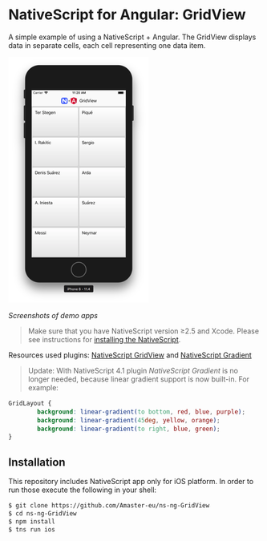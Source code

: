 # NativeScript for Angular: GridView

A simple example of using a NativeScript + Angular. The GridView displays data in separate cells, each cell representing one data item. 

![img](app/App_Resources/ScreenShot.png)

*Screenshots of demo apps*

> Make sure that you have NativeScript version ≥2.5 and Xcode. Please see instructions for [installing the NativeScript](https://github.com/Amaster-eu/Install-NativeScript).

Resources used plugins: [NativeScript GridView](https://github.com/PeterStaev/NativeScript-Grid-View) and [NativeScript Gradient](https://github.com/EddyVerbruggen/nativescript-gradient)

> Update: With NativeScript 4.1 plugin *NativeScript Gradient* is no longer needed, because linear gradient support is now built-in. For example:
```css
GridLayout {
     	background: linear-gradient(to bottom, red, blue, purple);
     	background: linear-gradient(45deg, yellow, orange);
     	background: linear-gradient(to right, blue, green);
}
```

## Installation

This repository includes NativeScript app only for iOS platform. In order to run those execute the following in your shell:

```
$ git clone https://github.com/Amaster-eu/ns-ng-GridView
$ cd ns-ng-GridView
$ npm install
$ tns run ios
```

